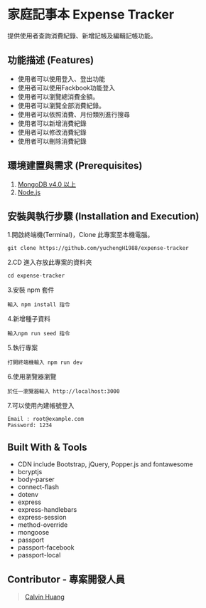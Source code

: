 # 家庭記事本 Expense Tracker 
  提供使用者查詢消費紀錄、新增記帳及編輯記帳功能。

## 功能描述 (Features)
* 使用者可以使用登入、登出功能
* 使用者可以使用Fackbook功能登入
* 使用者可以瀏覽總消費金額。
* 使用者可以瀏覽全部消費紀錄。
* 使用者可以依照消費、月份類別進行搜尋
* 使用者可以新增消費紀錄
* 使用者可以修改消費紀錄
* 使用者可以刪除消費紀錄

## 環境建置與需求 (Prerequisites)
1. [MongoDB v4.0 以上](https://www.mongodb.com/download-center/community)
2. [Node.js](https://nodejs.org/en/)

## 安裝與執行步驟 (Installation and Execution)
1.開啟終端機(Terminal)，Clone 此專案至本機電腦。
```
git clone https://github.com/yuchengH1988/expense-tracker
```
2.CD 進入存放此專案的資料夾
```
cd expense-tracker
```
3.安裝 npm 套件
```
輸入 npm install 指令
```
4.新增種子資料
```
輸入npm run seed 指令
```
5.執行專案
```
打開終端機輸入 npm run dev
```
6.使用瀏覽器瀏覽
```
於任一瀏覽器輸入 http://localhost:3000 
```

7.可以使用內建帳號登入
```
Email : root@example.com
Password: 1234
```

## Built With & Tools

* CDN include Bootstrap, jQuery, Popper.js and fontawesome
* bcryptjs
* body-parser
* connect-flash
* dotenv
* express
* express-handlebars
* express-session
* method-override
* mongoose
* passport
* passport-facebook
* passport-local

## Contributor - 專案開發人員

> [Calvin Huang](https://github.com/yuchengH1988)